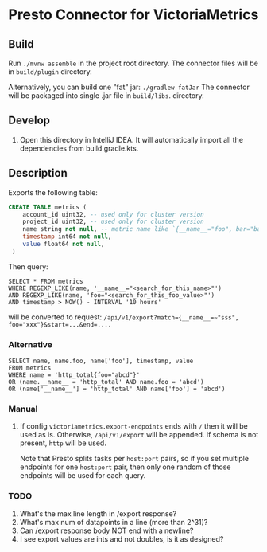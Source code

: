 # Presto Connector for VictoriaMetrics

## Build
Run `./mvnw assemble` in the project root directory.
The connector files will be in `build/plugin` directory.

Alternatively, you can build one "fat" jar: `./gradlew fatJar`
The connector will be packaged into single .jar file in `build/libs`.
directory.

## Develop
1. Open this directory in IntelliJ IDEA. It will automatically import all 
the dependencies from build.gradle.kts.


## Description

Exports the following table:

```sql
CREATE TABLE metrics (
    account_id uint32, -- used only for cluster version
    project_id uint32, -- used only for cluster version
    name string not null, -- metric name like `{__name__="foo", bar="baz", xx="yy", ...}`
    timestamp int64 not null,
    value float64 not null,
 )
```
Then query:
```
SELECT * FROM metrics 
WHERE REGEXP_LIKE(name, '__name__="<search_for_this_name>"') 
AND REGEXP_LIKE(name, 'foo="<search_for_this_foo_value>"') 
AND timestamp > NOW() - INTERVAL '10 hours'
```

will be converted to request: 
`/api/v1/export?match={__name__=~"sss", foo="xxx"}&start=...&end=....`

### Alternative
```
SELECT name, name.foo, name['foo'], timestamp, value
FROM metrics
WHERE name = 'http_total{foo="abcd"}'
OR (name.__name__ = 'http_total' AND name.foo = 'abcd')
OR (name['__name__'] = 'http_total' AND name['foo'] = 'abcd')
```


### Manual
1. If config `victoriametrics.export-endpoints` ends with `/` then it 
   will be used as is. Otherwise, `/api/v1/export` will be appended.
   If schema is not present, `http` will be used.

   Note that Presto splits tasks per `host:port` pairs, so if you set
   multiple endpoints for one `host:port` pair, then only one random
   of those endpoints will be used for each query. 


### TODO
1. What's the max line length in /export response?
1. What's max num of datapoints in a line (more than 2^31)?
1. Can /export response body NOT end with a newline?
1. I see export values are ints and not doubles, is it as designed?
